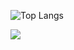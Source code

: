 
<!-- <img src="https://img.shields.io/badge/기술이름-#제외색상번호?style=for-the-badge&logo=아이콘이름&logoColor=white"> -->
![Top Langs](https://github-readme-stats.vercel.app/api/top-langs/?username=KKPASII&layout=compact&theme=onedark)


<a href="https://github.com/devxb/gitanimals">
  <img src="https://render.gitanimals.org/farms/{KKPASII}"/>
</a>
